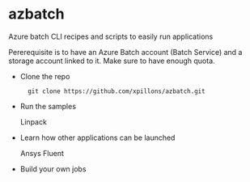 # azbatch
Azure batch CLI recipes and scripts to easily run applications

Pererequisite is to have an Azure Batch account (Batch Service) and a storage account linked to it. Make sure to have enough quota.

* Clone the repo 

        git clone https://github.com/xpillons/azbatch.git

* Run the samples

    Linpack

* Learn how other applications can be launched

    Ansys Fluent

* Build your own jobs 